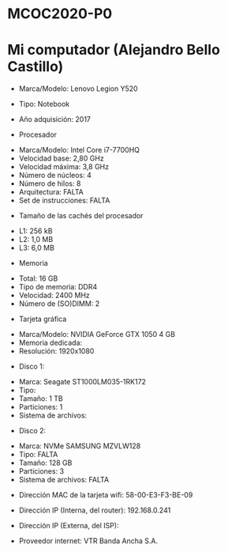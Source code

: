 # MCOC2020-P0

# Mi computador (Alejandro Bello Castillo) 

* Marca/Modelo: Lenovo Legion Y520 

* Tipo: Notebook

* Año adquisición: 2017

* Procesador
 - Marca/Modelo: Intel Core i7-7700HQ 
 - Velocidad base: 2,80 GHz
 - Velocidad máxima: 3,8 GHz 
 - Número de núcleos: 4
 - Número de hilos: 8 
 - Arquitectura: FALTA
 - Set de instrucciones: FALTA

* Tamaño de las cachés del procesador
 - L1: 256 kB
 - L2: 1,0 MB
 - L3: 6,0 MB 

* Memoria
 - Total: 16 GB
 - Tipo de memoria: DDR4
 - Velocidad: 2400 MHz
 - Número de (SO)DIMM: 2 

* Tarjeta gráfica 
 - Marca/Modelo: NVIDIA GeForce GTX 1050 4 GB 
 - Memoria dedicada: 
 - Resolución: 1920x1080

* Disco 1: 
 - Marca: Seagate ST1000LM035-1RK172
 - Tipo: 
 - Tamaño: 1 TB
 - Particiones: 1
 - Sistema de archivos: 

* Disco 2: 
 - Marca: NVMe SAMSUNG MZVLW128 
 - Tipo: FALTA
 - Tamaño: 128 GB
 - Particiones: 3
 - Sistema de archivos: FALTA 

* Dirección MAC de la tarjeta wifi: 58-00-E3-F3-BE-09

* Dirección IP (Interna, del router): 192.168.0.241

* Dirección IP (Externa, del ISP): 

* Proveedor internet: VTR Banda Ancha S.A.

